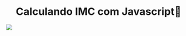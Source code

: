 # <center>Calculando IMC com Javascript📌</center>
<img src="https://media.discordapp.net/attachments/866447800034918460/867479277813235732/unknown.png?width=689&height=473">
 
